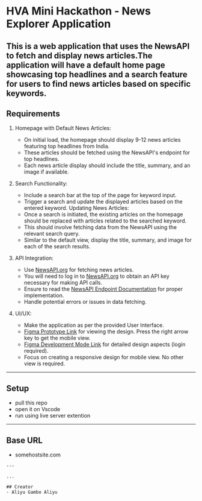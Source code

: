# HVA Mini Hackathon - News Explorer Application
This is a web application that uses the NewsAPI to fetch and display news articles.The
application will have a default home page showcasing top headlines and a search feature for
users to find news articles based on specific keywords.
---

## Requirements
1. Homepage with Default News Articles: 
    - On initial load, the homepage should display 9-12 news articles featuring top headlines from India.
    - These articles should be fetched using the NewsAPI's endpoint for top headlines.
    - Each news article display should include the title, summary, and an image if available.
2. Search Functionality:
    - Include a search bar at the top of the page for keyword input.
    - Trigger a search and update the displayed articles based on the entered keyword. Updating News Articles:
    - Once a search is initiated, the existing articles on the homepage should be replaced with articles related to the searched keyword.
    - This should involve fetching data from the NewsAPI using the relevant search query.
    - Similar to the default view, display the title, summary, and image for each of the search results.
4. API Integration:
    - Use [NewsAPI.org](https://newsapi.org/) for fetching news articles.
    - You will need to log in to [NewsAPI.org](https://newsapi.org/) to obtain an API key necessary for making API calls.
    - Ensure to read the [NewsAPI Endpoint Documentation](https://newsapi.org/docs/endpoints) for proper implementation.
    - Handle potential errors or issues in data fetching.

5. UI/UX:
    - Make the application as per the provided User Interface.
    - [Figma Prototype Link](https://www.figma.com/proto/FibtWFXA41gd0DPtIv7Brp/_HyperVerge_mini-Hackathon?page-id=0%3A1&type=design&node-id=1-2&viewport=273%2C430%2C0.34&t=CqGJHsC8YBEL4Vfm-1&scaling=min-zoom) for viewing the design. Press the right arrow key to get the mobile view.
    - [Figma Development Mode Link](https://www.figma.com/file/FibtWFXA41gd0DPtIv7Brp/_HyperVerge_mini-Hackathon?node-id=0%3A1&mode=dev) for detailed design aspects (login required).
    - Focus on creating a responsive design for mobile view. No other view is required.
---
## Setup
- pull this repo
- open it on Vscode
- run using live server extention

---
## Base URL
- somehostsite.com

```
---

...

## Creator
- Aliyu Gambo Aliyu